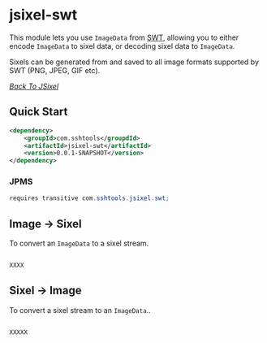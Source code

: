 # jsixel-swt

This module lets you use `ImageData` from [SWT](https://www.eclipse.org/swt/), allowing  you to either
encode `ImageData` to sixel data, or decoding sixel data to `ImageData`. 

Sixels can be generated from and saved to all image formats supported by SWT (PNG, JPEG, GIF etc).

*[Back To JSixel](../README.MD)* 

## Quick Start

```xml
<dependency>
	<groupId>com.sshtools</groupdId>
	<artifactId>jsixel-swt</artifactId>
	<version>0.0.1-SNAPSHOT</version>
</dependency>
```

### JPMS

```java
requires transitive com.sshtools.jsixel.swt;
```

## Image -> Sixel

To convert an `ImageData` to a sixel stream.

```java

XXXX

```

## Sixel -> Image

To convert a sixel stream to an `ImageData`..

```

XXXXX
```